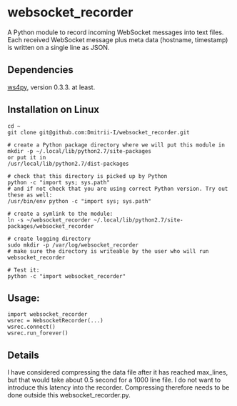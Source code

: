 # websocket\_recorder

A Python module to record incoming WebSocket messages into text files. Each received WebSocket message plus meta data (hostname, timestamp) is written on a single line as JSON.

## Dependencies
[ws4py](https://ws4py.readthedocs.org/en/latest/), version 0.3.3. at least. 

## Installation on Linux
```
cd ~
git clone git@github.com:Dmitrii-I/websocket_recorder.git

# create a Python package directory where we will put this module in
mkdir -p ~/.local/lib/python2.7/site-packages 
or put it in 
/usr/local/lib/python2.7/dist-packages

# check that this directory is picked up by Python
python -c "import sys; sys.path"
# and if not check that you are using correct Python version. Try out these as well:
/usr/bin/env python -c "import sys; sys.path"

# create a symlink to the module:
ln -s ~/websocket_recorder ~/.local/lib/python2.7/site-packages/websocket_recorder

# create logging directory
sudo mkdir -p /var/log/websocket_recorder
# make sure the directory is writeable by the user who will run websocket_recorder

# Test it:
python -c "import websocket_recorder"
```
## Usage: 
```
import websocket_recorder
wsrec = WebsocketRecorder(...)
wsrec.connect()
wsrec.run_forever()
```

## Details
I have considered compressing the data file after it has reached max_lines, but that would take about 0.5 second for a 1000 line file.
I do not want to introduce this latency into the recorder. Compressing therefore needs to be done outside this websocket_recorder.py.
